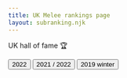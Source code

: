 ```yaml
---
title: UK Melee rankings page
layout: subranking.njk
---
```


UK hall of fame 🏆

<div class="rankingbtn">
  <button class="btn" id="uk22">2022</button>
  <button class="btn" id="uk21">2021 / 2022</button>
  <button class="btn" id="uk19">2019 winter</button>
</div>

<div class="tbwrapper">
  <table class="tb" id="ranktb">
  </table>
</div>